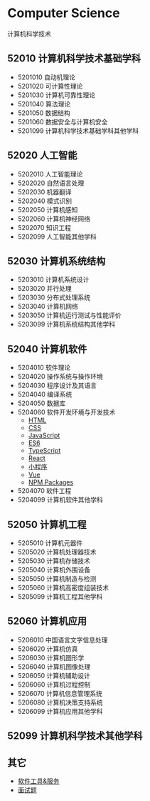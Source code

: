 # Computer Science

计算机科学技术

## 52010 计算机科学技术基础学科

- 5201010 自动机理论
- 5201020 可计算性理论
- 5201030 计算机可靠性理论
- 5201040 算法理论
- 5201050 数据结构
- 5201060 数据安全与计算机安全
- 5201099 计算机科学技术基础学科其他学科

## 52020 人工智能

- 5202010 人工智能理论
- 5202020 自然语言处理
- 5202030 机器翻译
- 5202040 模式识别
- 5202050 计算机感知
- 5202060 计算机神经网络
- 5202070 知识工程
- 5202099 人工智能其他学科

## 52030 计算机系统结构

- 5203010 计算机系统设计
- 5203020 并行处理
- 5203030 分布式处理系统
- 5203040 计算机网络
- 5203050 计算机运行测试与性能评价
- 5203099 计算机系统结构其他学科

## 52040 计算机软件

- 5204010 软件理论
- 5204020 操作系统与操作环境
- 5204030 程序设计及其语言
- 5204040 编译系统
- 5204050 数据库
- 5204060 软件开发环境与开发技术
  - [HTML](./52040/5204060/HTML/README.md)
  - [CSS](./52040/5204060/CSS/README.md)
  - [JavaScript](./52040/5204060/JavaScript/README.md)
  - [ES6](./52040/5204060/ECMAScript/ES6/README.md)
  - [TypeScript](./52040/5204060/TypeScript/README.md)
  - [React](./52040/5204060/React/README.md)
  - [小程序](./52040/5204060/WeChat/README.md)
  - [Vue](./52040/5204060/Vue/README.md)
  - [NPM Packages](./52040/5204060/NPM%20%Packages/README.md)
- 5204070 软件工程
- 5204099 计算机软件其他学科

## 52050 计算机工程

- 5205010 计算机元器件
- 5205020 计算机处理器技术
- 5205030 计算机存储技术
- 5205040 计算机外围设备
- 5205050 计算机制造与检测
- 5205060 计算机高密度组装技术
- 5205099 计算机工程其他学科

## 52060 计算机应用

- 5206010 中国语言文字信息处理
- 5206020 计算机仿真
- 5206030 计算机图形学
- 5206040 计算机图像处理
- 5206050 计算机辅助设计
- 5206060 计算机过程控制
- 5206070 计算机信息管理系统
- 5206080 计算机决策支持系统
- 5206099 计算机应用其他学科

## 52099 计算机科学技术其他学科

## 其它

- [软件工具&服务](./Toolkit/README.md)
- [面试题](./Interview/README.md)